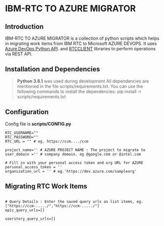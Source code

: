 # IBM-RTC TO AZURE MIGRATOR

## Introduction 
IBM-RTC TO AZURE MIGRATOR is a collection of python scripts which helps in migrating work items from IBM RTC to Microsoft AZURE DEVOPS.
It uses [Azure DevOps Python API](https://github.com/Microsoft/azure-devops-python-api). and [RTCCLIENT](https://rtcclient.readthedocs.io/en/latest/quickstart.html#) libraries to perform operations via REST API.

## Installation and Dependencies 
> **Python 3.8.1** was used during development
All dependencies are mentioned in the file scripts/requirements.txt. You can use the following commands to install the dependencies: 
> pip install -r scripts/requirements.txt


## Configuration
Config file is **scripts/CONFIG.py** 
 ```
RTC_USERNAME=""
RTC_PASSWORD=""
RTC_URL = "" # eg. https://ccm..../ccm

project_name='' # AZURE PROJECT NAME : The project to migrate to
user_domain ='' # company domain. eg @google.com or @intel.com

# Fill in with your personal access token and org URL for AZURE
personal_access_token = ''
organization_url = '' # eg.'https://dev.azure.com/sampleorg' 
 ```
 
 
## Migrating RTC Work Items

 ```
 
# Query Details : Enter the saved query urls as list items, eg. ["https://ccm-...../","https://ccm-...../"]
epic_query_urls=[]

userstory_query_urls=[]

 
  ```






